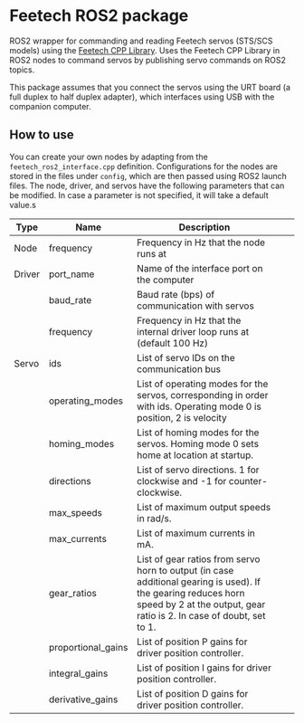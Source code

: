 # Feetech ROS2 package
ROS2 wrapper for commanding and reading Feetech servos (STS/SCS models) using the [Feetech CPP Library](https://github.com/BioMorphic-Intelligence-Lab/feetech_cpp_lib). Uses the Feetech CPP Library in ROS2 nodes to command servos by publishing servo commands on ROS2 topics.

This package assumes that you connect the servos using the URT board (a full duplex to half duplex adapter), which interfaces using USB with the companion computer.

## How to use
You can create your own nodes by adapting from the `feetech_ros2_interface.cpp` definition. Configurations for the nodes are stored in the files under `config`, which are then passed using ROS2 launch files. The node, driver, and servos have the following parameters that can be modified. In case a parameter is not specified, it will take a default value.s

| **Type** | **Name**           | **Description**                                                                                                                                                                        |   |   |
|----------|--------------------|----------------------------------------------------------------------------------------------------------------------------------------------------------------------------------------|---|---|
| Node     | frequency          | Frequency in Hz that the node runs at                                                                                                                                                  |   |   |
| Driver   | port_name          | Name of the interface port on the computer                                                                                                                                             |   |   |
|          | baud_rate          | Baud rate (bps) of communication with servos                                                                                                                                           |   |   |
|          | frequency          | Frequency in Hz that the internal driver loop runs at (default 100 Hz)                                                                                                                 |   |   |
| Servo    | ids                | List of servo IDs on the communication bus                                                                                                                                             |   |   |
|          | operating_modes    | List of operating modes for the servos, corresponding in order with ids. Operating mode 0 is position, 2 is velocity                                                                   |   |   |
|          | homing_modes       | List of homing modes for the servos. Homing mode 0 sets home at location at startup.                                                                                                   |   |   |
|          | directions         | List of servo directions. 1 for clockwise and -1 for counter-clockwise.                                                                                                                |   |   |
|          | max_speeds         | List of maximum output speeds in rad/s.                                                                                                                                                |   |   |
|          | max_currents       | List of maximum currents in mA.                                                                                                                                                        |   |   |
|          | gear_ratios        | List of gear ratios from servo horn to output (in case additional gearing is used). If the gearing reduces horn speed by 2 at the output, gear ratio is 2. In case of doubt, set to 1. |   |   |
|          | proportional_gains | List of position P gains for driver position controller.                                                                                                                               |   |   |
|          | integral_gains     | List of position I gains for driver position controller.                                                                                                                               |   |   |
|          | derivative_gains   | List of position D gains for driver position controller.                                                                                                                               |   |   |
